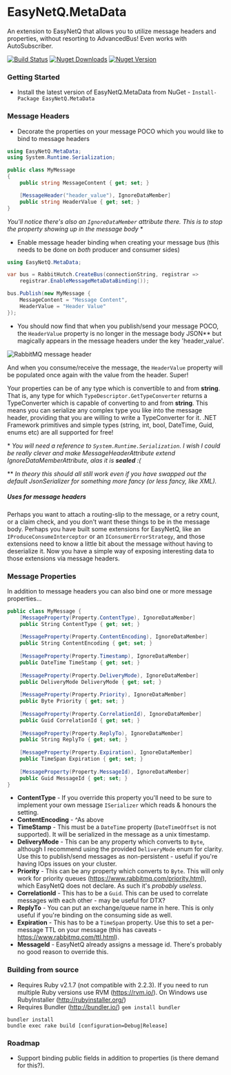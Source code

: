 # EasyNetQ.MetaData
An extension to EasyNetQ that allows you to utilize message headers and properties, without resorting to AdvancedBus! Even works with AutoSubscriber.

[![Build Status](https://travis-ci.org/Matthew-Davey/EasyNetQ.MetaData.svg?branch=develop)](https://travis-ci.org/Matthew-Davey/EasyNetQ.MetaData) [![Nuget Downloads](https://img.shields.io/nuget/dt/EasyNetQ.MetaData.svg)](https://www.nuget.org/packages/EasyNetQ.MetaData/) [![Nuget Version](https://img.shields.io/nuget/v/EasyNetQ.MetaData.svg)](https://www.nuget.org/packages/EasyNetQ.MetaData/)

### Getting Started
* Install the latest version of EasyNetQ.MetaData from NuGet - `Install-Package EasyNetQ.MetaData`

### Message Headers
* Decorate the properties on your message POCO which you would like to bind to message headers
```csharp
using EasyNetQ.MetaData;
using System.Runtime.Serialization;

public class MyMessage
{
    public string MessageContent { get; set; }

    [MessageHeader("header_value"), IgnoreDataMember]
    public string HeaderValue { get; set; }
}
```

_You'll notice there's also an `IgnoreDataMember` attribute there. This is to stop the property showing up in the message body_ \*

* Enable message header binding when creating your message bus (this needs to be done on *both* producer and consumer sides)
```csharp 
using EasyNetQ.MetaData;

var bus = RabbitHutch.CreateBus(connectionString, registrar =>
    registrar.EnableMessageMetaDataBinding());

bus.Publish(new MyMessage {
    MessageContent = "Message Content",
    HeaderValue = "Header Value"
});
```

* You should now find that when you publish/send your message POCO, the `HeaderValue` property is no longer in the message body JSON\*\* but magically appears in the message headers under the key 'header_value'.

![RabbitMQ message header](https://cloud.githubusercontent.com/assets/2029369/11700473/fea41a0a-9ec1-11e5-8756-d2a5d4b1e20a.png)

And when you consume/receive the message, the `HeaderValue` property will be populated once again with the value from the header. Super!

Your properties can be of any type which is convertible to and from **string**. That is, any type for which `TypeDescriptor.GetTypeConverter` returns a TypeConverter which is capable of converting to and from **string**. This means you can serialize any complex type you like into the message header, providing that you are willing to write a TypeConverter for it. .NET Framework primitives and simple types (string, int, bool, DateTime, Guid, enums etc) are all supported for free!

\* _You will need a reference to `System.Runtime.Serialization`. I wish I could be really clever and make MessageHeaderAttribute extend IgnoreDataMemberAttribute, alas it is **sealed** :(_

\*\* _In theory this should all still work even if you have swapped out the default JsonSerializer for something more fancy (or less fancy, like XML)._

##### Uses for message headers
Perhaps you want to attach a routing-slip to the message, or a retry count, or a claim check, and you don't want these things to be in the message body. Perhaps you have built some extensions for EasyNetQ, like an `IProduceConsumeInterceptor` or an `IConsumerErrorStrategy`, and those extensions need to know a little bit about the message without having to deserialize it. Now you have a simple way of exposing interesting data to those extensions via message headers.

### Message Properties
In addition to message headers you can also bind one or more message properties...
```csharp
public class MyMessage {
    [MessageProperty(Property.ContentType), IgnoreDataMember]
    public String ContentType { get; set; }
    
    [MessageProperty(Property.ContentEncoding), IgnoreDataMember]
    public String ContentEncoding { get; set; }
    
    [MessageProperty(Property.Timestamp), IgnoreDataMember]
    public DateTime TimeStamp { get; set; }
    
    [MessageProperty(Property.DeliveryMode), IgnoreDataMember]
    public DeliveryMode DeliveryMode { get; set; }
    
    [MessageProperty(Property.Priority), IgnoreDataMember]
    public Byte Priority { get; set; }
    
    [MessageProperty(Property.CorrelationId), IgnoreDataMember]
    public Guid CorrelationId { get; set; }
    
    [MessageProperty(Property.ReplyTo), IgnoreDataMember]
    public String ReplyTo { get; set; }
    
    [MessageProperty(Property.Expiration), IgnoreDataMember]
    public TimeSpan Expiration { get; set; }
    
    [MessageProperty(Property.MessageId), IgnoreDataMember]
    public Guid MessageId { get; set; }
}
```

* **ContentType** - If you override this property you'll need to be sure to implement your own message `ISerializer` which reads & honours the setting.
* **ContentEncoding** - ^As above
* **TimeStamp** - This must be a `DateTime` property (`DateTimeOffset` is not supported). It will be serialized in the message as a unix timestamp.
* **DeliveryMode** - This can be any property which converts to `Byte`, although I recommend using the provided `DeliveryMode` enum for clarity. Use this to publish/send messages as non-persistent - useful if you're having IOps issues on your cluster.
* **Priority** - This can be any property which converts to `Byte`. This will only work for priority queues (https://www.rabbitmq.com/priority.html), which EasyNetQ does not declare. As such it's _probably useless_.
* **CorrelationId** - This has to be a `Guid`. This can be used to correlate messages with each other - may be useful for DTX?
* **ReplyTo** - You can put an exchange/queue name in here. This is only useful if you're binding on the consuming side as well.
* **Expiration** - This has to be a `TimeSpan` property. Use this to set a per-message TTL on your message (this has caveats - https://www.rabbitmq.com/ttl.html).
* **MessageId** - EasyNetQ already assigns a message id. There's probably no good reason to override this.


### Building from source
* Requires Ruby v2.1.7 (not compatible with 2.2.3). If you need to run multiple Ruby versions use RVM (https://rvm.io/). On Windows use RubyInstaller (http://rubyinstaller.org/)
* Requires Bundler (http://bundler.io/) `gem install bundler`

```
bundler install
bundle exec rake build [configuration=Debug|Release]
```

### Roadmap
* Support binding public fields in addition to properties (is there demand for this?).
